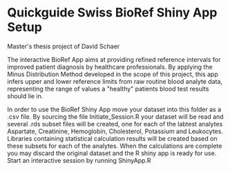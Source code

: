 # Quickguide Swiss BioRef Shiny App Setup
Master's thesis project of David Schaer

The interactive BioRef App aims at providing refined reference intervals for improved patient diagnosis by healthcare professionals. 
By applying the Minus Distribution Method developed in the scope of this project, this app infers upper and lower reference limits from raw routine blood analyte data, representing the range of values a "healthy" patients blood test results should lie in.

In order to use the BioRef Shiny App move your dataset into this folder as a .csv file.
By sourcing the file Initiate_Session.R your dataset will be read and several .rds subset files will be created, one for each of the labtest analytes Aspartate, Creatinine, Hemoglobin, Cholesterol, Potassium and Leukocytes. Libraries containing statistical calculation results will be created based on these subsets for each of the analytes.
When the calculations are complete you may discard the original dataset and the R shiny app is ready for use.
Start an interactive session by running ShinyApp.R
